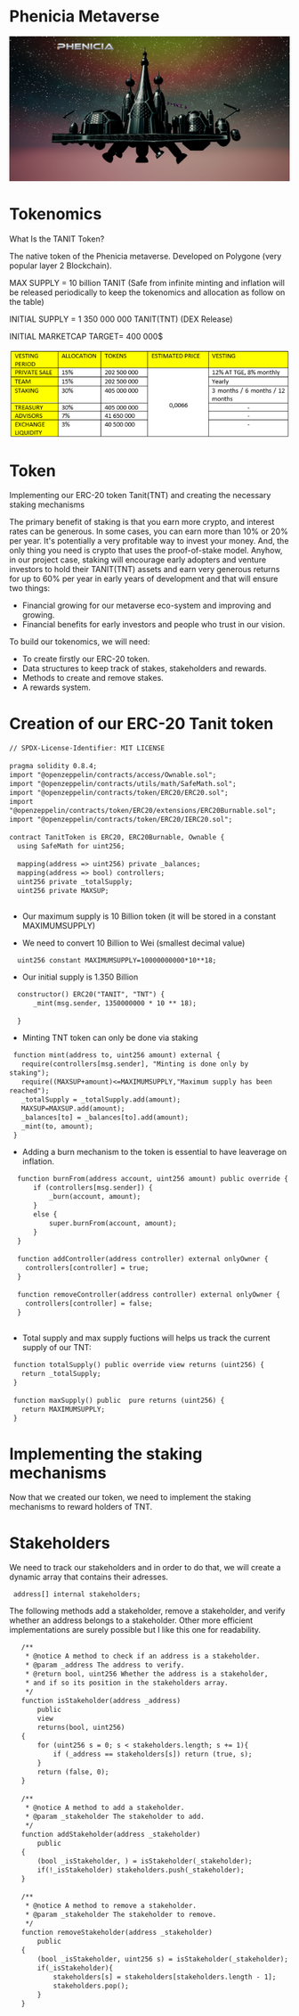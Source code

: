 # Phenicia Metaverse
![alt text](https://github.com/YassineMharrek/Phenicia-Metaverse/blob/main/Pictures/Phenicia-metaverse.PNG)


# Tokenomics
What Is the TANIT Token?

The native token of the Phenicia metaverse. Developed on Polygone (very popular layer 2 Blockchain).

MAX SUPPLY = 10 billion TANIT (Safe from infinite minting and inflation will be released periodically to keep the tokenomics and allocation as follow on the table)

INITIAL SUPPLY = 1 350 000 000 TANIT(TNT) (DEX Release)

INITIAL MARKETCAP TARGET= 400 000$

![alt text](https://github.com/YassineMharrek/Phenicia-Metaverse/blob/main/Pictures/Tokenomics_1.png)

# Token
Implementing our ERC-20 token Tanit(TNT) and creating the necessary staking mechanisms 

The primary benefit of staking is that you earn more crypto, and interest rates can be generous. In some cases, you can earn more than 10% or 20% per year. It's potentially a very profitable way to invest your money. And, the only thing you need is crypto that uses the proof-of-stake model. Anyhow, in our project case, staking will encourage early adopters and venture investors to hold their TANIT(TNT) assets and earn very generous returns for up to 60% per year in early years of development and that will ensure two things:

* Financial growing for our metaverse eco-system and improving and growing. 
* Financial benefits for early investors and people who trust in our vision.  
  
To build our tokenomics, we will need:
* To create firstly our ERC-20 token.
* Data structures to keep track of stakes, stakeholders and rewards.
* Methods to create and remove stakes.
* A rewards system.

# Creation of our ERC-20 Tanit token 

```
// SPDX-License-Identifier: MIT LICENSE

pragma solidity 0.8.4;
import "@openzeppelin/contracts/access/Ownable.sol";
import "@openzeppelin/contracts/utils/math/SafeMath.sol";
import "@openzeppelin/contracts/token/ERC20/ERC20.sol";
import "@openzeppelin/contracts/token/ERC20/extensions/ERC20Burnable.sol";
import "@openzeppelin/contracts/token/ERC20/IERC20.sol";

contract TanitToken is ERC20, ERC20Burnable, Ownable {
  using SafeMath for uint256;

  mapping(address => uint256) private _balances;
  mapping(address => bool) controllers;
  uint256 private _totalSupply;
  uint256 private MAXSUP;
  
``` 
* Our maximum supply is 10 Billion token (it will be stored in a constant MAXIMUMSUPPLY)

* We need to convert 10 Billion to Wei (smallest decimal value)
```
  uint256 constant MAXIMUMSUPPLY=10000000000*10**18;
```
* Our initial supply is 1.350 Billion
```
  constructor() ERC20("TANIT", "TNT") { 
      _mint(msg.sender, 1350000000 * 10 ** 18);

  }
```
* Minting TNT token can only be done via staking 

 ```
  function mint(address to, uint256 amount) external {
    require(controllers[msg.sender], "Minting is done only by staking");
    require((MAXSUP+amount)<=MAXIMUMSUPPLY,"Maximum supply has been reached");
    _totalSupply = _totalSupply.add(amount);
    MAXSUP=MAXSUP.add(amount);
    _balances[to] = _balances[to].add(amount);
    _mint(to, amount);
  }
```

* Adding a burn mechanism to the token is essential to have leaverage on inflation.

```
  function burnFrom(address account, uint256 amount) public override {
      if (controllers[msg.sender]) {
          _burn(account, amount);
      }
      else {
          super.burnFrom(account, amount);
      }
  }
  
  function addController(address controller) external onlyOwner {
    controllers[controller] = true;
  }

  function removeController(address controller) external onlyOwner {
    controllers[controller] = false;
  }
  
```  
* Total supply and max supply fuctions will helps us track the current supply of our TNT:
 
 ```
  function totalSupply() public override view returns (uint256) {
    return _totalSupply;
  }

  function maxSupply() public  pure returns (uint256) {
    return MAXIMUMSUPPLY;
  }

```

# Implementing the staking mechanisms

Now that we created our token, we need to implement the staking mechanisms to reward holders of TNT.


# Stakeholders

We need to track our stakeholders and in order to do that, we will create a dynamic array that contains their adresses.
```
 address[] internal stakeholders;
```

The following methods add a stakeholder, remove a stakeholder, and verify whether an address belongs to a stakeholder. Other more efficient implementations are surely possible but I like this one for readability.
```
   /**
    * @notice A method to check if an address is a stakeholder.
    * @param _address The address to verify.
    * @return bool, uint256 Whether the address is a stakeholder,
    * and if so its position in the stakeholders array.
    */
   function isStakeholder(address _address)
       public
       view
       returns(bool, uint256)
   {
       for (uint256 s = 0; s < stakeholders.length; s += 1){
           if (_address == stakeholders[s]) return (true, s);
       }
       return (false, 0);
   }

   /**
    * @notice A method to add a stakeholder.
    * @param _stakeholder The stakeholder to add.
    */
   function addStakeholder(address _stakeholder)
       public
   {
       (bool _isStakeholder, ) = isStakeholder(_stakeholder);
       if(!_isStakeholder) stakeholders.push(_stakeholder);
   }

   /**
    * @notice A method to remove a stakeholder.
    * @param _stakeholder The stakeholder to remove.
    */
   function removeStakeholder(address _stakeholder)
       public
   {
       (bool _isStakeholder, uint256 s) = isStakeholder(_stakeholder);
       if(_isStakeholder){
           stakeholders[s] = stakeholders[stakeholders.length - 1];
           stakeholders.pop();
       }
   }
   
   ```
